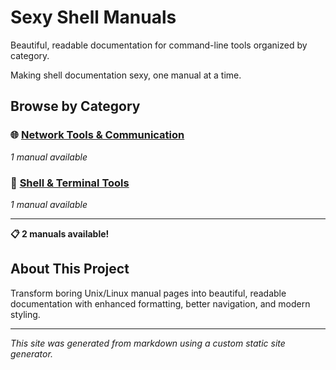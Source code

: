 # Sexy Shell Manuals

Beautiful, readable documentation for command-line tools organized by category.

Making shell documentation sexy, one manual at a time.

## Browse by Category

### 🌐 [Network Tools & Communication](./network/index.html)
*1 manual available*

### 🐚 [Shell & Terminal Tools](./shell/index.html)  
*1 manual available*

---

**📋 2 manuals available!**

## About This Project

Transform boring Unix/Linux manual pages into beautiful, readable documentation with enhanced formatting, better navigation, and modern styling.

---

*This site was generated from markdown using a custom static site generator.*